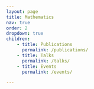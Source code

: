```yaml
---
layout: page
title: Mathematics
nav: true
order: 2
dropdown: true
children: 
    - title: Publications
      permalink: /publications/
    - title: Talks
      permalink: /talks/
    - title: Events
      permalink: /events/

---
```


 